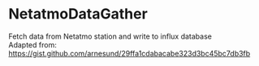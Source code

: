 # NetatmoDataGather
Fetch data from Netatmo station and write to influx database  
Adapted from: https://gist.github.com/arnesund/29ffa1cdabacabe323d3bc45bc7db3fb

